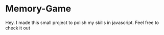 # Memory-Game
 Hey. I made this small project to polish my skills in javascript. Feel free to check it out
